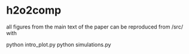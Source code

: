 # h2o2comp

all figures from the main text of the paper can be reproduced from /src/ with

python intro_plot.py
python simulations.py
